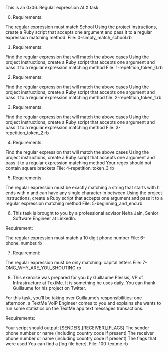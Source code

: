 This is an 0x06. Regular expression ALX task

0. Requirements:

The regular expression must match School
Using the project instructions, create a Ruby script that accepts one argument and pass it to a regular expression matching method.
File: 0-simply_match_school.rb

1. Requirements:

Find the regular expression that will match the above cases
Using the project instructions, create a Ruby script that accepts one argument and pass it to a regular expression matching method
File: 1-repetition_token_0.rb

2. Requirements:

Find the regular expression that will match the above cases
Using the project instructions, create a Ruby script that accepts one argument and pass it to a regular expression matching method
file: 2-repetition_token_1.rb

3. Requirements:

Find the regular expression that will match the above cases
Using the project instructions, create a Ruby script that accepts one argument and pass it to a regular expression matching method
File: 3-repetition_token_2.rb

4. Requirements:

Find the regular expression that will match the above cases
Using the project instructions, create a Ruby script that accepts one argument and pass it to a regular expression matching method
Your regex should not contain square brackets
File: 4-repetition_token_3.rb

5. Requirements:

The regular expression must be exactly matching a string that starts with h ends with n and can have any single character in between
Using the project instructions, create a Ruby script that accepts one argument and pass it to a regular expression matching method
File: 5-beginning_and_end.rb

6. This task is brought to you by a professional advisor Neha Jain, Senior Software Engineer at LinkedIn.

Requirement:

The regular expression must match a 10 digit phone number
File: 6-phone_number.rb

7. Requirement:

The regular expression must be only matching: capital letters
File: 7-OMG_WHY_ARE_YOU_SHOUTING.rb

8. This exercise was prepared for you by Guillaume Plessis, VP of Infrastructure at TextMe. It is something he uses daily. You can thank Guillaume for his project on Twitter.

For this task, you’ll be taking over Guillaume’s responsibilities: one afternoon, a TextMe VoIP Engineer comes to you and explains she wants to run some statistics on the TextMe app text messages transactions.

Requirements:

Your script should output: [SENDER],[RECEIVER],[FLAGS]
The sender phone number or name (including country code if present)
The receiver phone number or name (including country code if present)
The flags that were used
You can find a [log file here].
File: 100-textme.rb
